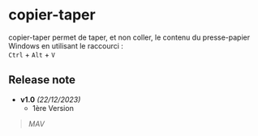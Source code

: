 # copier-taper
copier-taper permet de taper, et non coller, le contenu du presse-papier Windows en utilisant le raccourci :   
`Ctrl` + `Alt` + `V`

## Release note

* **v1.0** *(22/12/2023)*
    * 1ère Version

>*MAV*